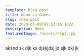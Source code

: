 ```yaml
---
template: blog-post
title: Neon in Games
slug: /new-post
date: 2020-05-09T05:53:16.102Z
description: Neon
featuredImage: /assets/sfp2.jpg
---
```


aksnd sk djk ks djskjdsj jd sjk dkj jk
